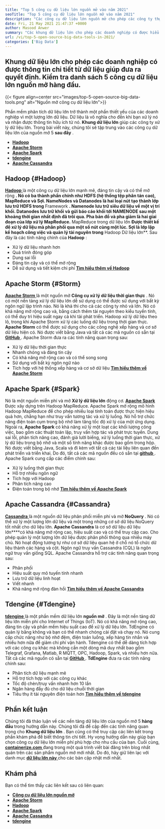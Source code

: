 ```yaml
---
title: "Top 5 công cụ dữ liệu lớn nguồn mở vào năm 2021" 
seoTitle: "Top 5 công cụ dữ liệu lớn nguồn mở vào năm 2021" 
description: "Các công cụ dữ liệu lớn nguồn mở cho phép các công ty thực hiện xử lý dữ liệu quy mô lớn một cách nhanh chóng. Hướng dẫn này sẽ giúp bạn chọn khung dữ liệu lớn phù hợp." 
date: Fri, 21 May 2021 21:47:37 +0000
author: Masood Anwer
summary: "Các khung dữ liệu lớn cho phép các doanh nghiệp có được hiểu biết sâu sắc từ dữ liệu giúp đưa ra quyết định. Kiểm tra danh sách 5 công cụ dữ liệu lớn nguồn mở hàng đầu." 
url: /vi/top-5-open-source-big-data-tools-in-2021/
categories: ['Big Data']
---
```


## Khung dữ liệu lớn cho phép các doanh nghiệp có được thông tin chi tiết từ dữ liệu giúp đưa ra quyết định. Kiểm tra danh sách 5 công cụ dữ liệu lớn nguồn mở hàng đầu.

{{< figure align=center src="images/top-5-open-source-big-data-tools.png" alt="Nguồn mở công cụ dữ liệu lớn">}}

Phần mềm phân tích dữ liệu lớn trở thành một phần thiết yếu của các doanh nghiệp vì một lượng lớn dữ liệu. Dữ liệu là vô nghĩa cho đến khi bạn xử lý nó và nhận được thông tin hữu ích từ nó.  **Khung dữ liệu lớn** giúp các công ty xử lý dữ liệu lớn. Trong bài viết này, chúng tôi sẽ tập trung vào các công cụ dữ liệu lớn của nguồn mở 5 **sau đây**  .
* [  **Hadoop**  ][1]
* [  **Apache Storm**  ][2]
* [  **Apache Spark**  ][3]
* [  **tdengine**  ][4]
* [  **Apache Cassandra**  ][5]

## Hadoop {#Hadoop}

[  **Hadoop** ][6] là một công cụ dữ liệu lớn mạnh mẽ, đáng tin cậy và có thể mở rộng  **. Nó có ba thành phần chính như HDFS (hệ thống tệp phân tán cao), MapReduce và Sợi. NameNodes và Datanodes là hai loại nút tạo thành lớp lưu trữ HDFS trong**  Framework  **. Namenode lưu trữ siêu dữ liệu về một vị trí khối. Datanodes lưu trữ khối và gửi báo cáo khối tới NAMENODE sau một khoảng thời gian nhất định đã trôi qua. Pha bản đồ và pha giảm là hai giai đoạn của lớp xử lý MapReduce.**  MapReduce trong dữ liệu lớn **Được thiết kế để xử lý dữ liệu mà phân phối qua một số nút cùng một lúc. Sợi là lớp lập kế hoạch công việc và quản lý tài nguyên trong**  Hadoop Dữ liệu lớn**.
Sau đây là các tính năng chính của  **Hadoop**  :
  * Xử lý dữ liệu nhanh hơn
  * Quá trình đóng góp
  * Dung sai lỗi
  * Đáng tin cậy và có thể mở rộng
  * Dễ sử dụng và tiết kiệm chi phí
[  **Tìm hiểu thêm về Hadoop**  ][7]

## Apache Storm {#Storm}

[  **Apache Storm** ][8] là một nguồn mở  **Công cụ xử lý dữ liệu thời gian thực**  . Nó có một nền tảng xử lý dữ liệu lớn dễ sử dụng có thể được sử dụng với bất kỳ ngôn ngữ lập trình nào. Nó là khả thi cho cả các công ty nhỏ và lớn. Nó có khả năng mở rộng cao và, bằng cách thêm tài nguyên theo kiểu tuyến tính, có thể duy trì hiệu suất ngay cả khi tải phát triển. Hadoop xử lý dữ liệu theo lô, trong khi Apache Storm xử lý các luồng dữ liệu trong thời gian thực.  **Apache Storm**  có thể được sử dụng cho các công nghệ xếp hàng và cơ sở dữ liệu hiện có. Nó được viết bằng Java và tất cả các mã nguồn có sẵn tại [ **GitHub**  ][9].
Apache Storm đưa ra các tính năng quan trọng sau:
  * Xử lý dữ liệu thời gian thực
  * Nhanh chóng và đáng tin cậy
  * Có khả năng mở rộng cao và có thể song song
  * Sử dụng với bất kỳ ngôn ngữ nào
  * Tích hợp với hệ thống xếp hàng và cơ sở dữ liệu
[  **Tìm hiểu thêm về Apache Storm**  ][10]

## Apache Spark {#Spark}

Nó là một nguồn miễn phí và mở  **Xử lý dữ liệu lớn** động cơ. [  **Apache Spark**  ][11] Được xây dựng trên Hadoop MapReduce. Apache Spark mở rộng mô hình Hadoop MapReduce để cho phép nhiều loại tính toán được thực hiện hiệu quả hơn, chẳng hạn như truy vấn tương tác và xử lý luồng. Nó hỗ trợ chức năng điện toán cụm trong bộ nhớ làm tăng tốc độ xử lý của một ứng dụng. Ngoài ra,  **Apache Spark**  có khả năng xử lý một loạt các khối lượng công việc, bao gồm các thuật toán lặp, truy vấn hợp tác và phát trực tuyến. Dung sai lỗi, phân tích nâng cao, đánh giá lười biếng, xử lý luồng thời gian thực, xử lý dữ liệu trong bộ nhớ và một số tính năng khác được bao gồm trong hộp. Nó được viết bằng Java, Scala và đi kèm với tất cả các tài liệu liên quan đến phát triển và triển khai. Do đó, tất cả các mã nguồn đều có sẵn tại [ **github**  ][12].
Apache Spark cung cấp các điểm chính sau:
  * Xử lý luồng thời gian thực
  * Hỗ trợ nhiều ngôn ngữ
  * Tích hợp với Hadoop
  * Phân tích nâng cao
  * Điện toán trong bộ nhớ
[  **Tìm hiểu thêm về Apache Spark**  ][13]

## Apache Cassandra {#Cassandra}

[  **Cassandra** ][14] là một nguồn dữ liệu phân phối miễn phí và mở  **NoQuery**  . Nó có thể xử lý một lượng lớn dữ liệu và một trong những cơ sở dữ liệu NoQuery tốt nhất cho dữ liệu lớn. **Apache Cassandra**  là cơ sở dữ liệu dữ liệu lớn****có khả năng mở rộng cao, hiệu suất cao và có thể truy cập cao. Cho phép quản lý một lượng lớn dữ liệu được phân phối thông qua nhiều máy chủ. Nó hoạt động tương tự như cơ sở dữ liệu quan hệ ở chỗ nó tổ chức dữ liệu thành các hàng và cột. Ngôn ngữ truy vấn Cassandra (CQL) là ngôn ngữ truy vấn giống SQL.
Apache Cassandra hỗ trợ các tính năng quan trọng sau:
  * Phân phối
  * Hiệu suất quy mô tuyến tính nhanh
  * Lưu trữ dữ liệu linh hoạt
  * Viết nhanh
  * Khả năng mở rộng đàn hồi
[  **Tìm hiểu thêm về Apache Cassandra**  ][15]

## Tdengine {#Tdengine}

[  **tdengine** ][16] là một phần mềm dữ liệu lớn  **nguồn mở**  . Đây là một nền tảng dữ liệu lớn miễn phí cho Internet of Things (IoT). Nó có khả năng mở rộng cao, đáng tin cậy và phần mềm hiệu suất cao để xử lý dữ liệu lớn. TdEngine có quản lý bằng không và bạn có thể nhanh chóng cài đặt và chạy nó. Nó cung cấp chức năng như bộ nhớ đệm, điện toán luồng, xếp hàng tin nhắn và nhiều hơn nữa để giảm chi phí vận hành. Tdengine có thể dễ dàng tích hợp với các công cụ khác mà không cần một dòng mã duy nhất bao gồm Telegraf, Grafana, Matlab, R MQTT, OPC, Hadoop, Spark, và nhiều hơn nữa. Tất cả các mã nguồn có sẵn tại [ **GitHub**  ][17].
 **TdEngine** đưa ra các tính năng chính sau:
  * Phân tích dữ liệu mạnh mẽ
  * Hỗ trợ tích hợp với các công cụ khác
  * Tốc độ chèn/truy vấn nhanh hơn 10 lần
  * Ngân hàng đầy đủ cho dữ liệu chuỗi thời gian
  * Tiêu thụ ít tài nguyên điện toán hơn
[  **Tìm hiểu thêm về tdengine**  ][18]

## Phần kết luận
Chúng tôi đã thảo luận về các nền tảng dữ liệu lớn của nguồn mở 5  **hàng đầu** trong hướng dẫn này. Chúng tôi đã đề cập đến các tính năng quan trọng cho **Khung dữ liệu lớn**  . Bạn cũng có thể truy cập các liên kết trong phần khám phá để biết thông tin chi tiết. Hy vọng hướng dẫn này giúp bạn chọn công cụ dữ liệu lớn miễn phí phù hợp cho nhu cầu của bạn.
Cuối cùng, [  **containerize.com** ][19] đang trong một quá trình viết bài đăng trên blog nhất quán trên các sản phẩm nguồn mở mới nhất. Do đó, hãy giữ liên lạc với danh mục [ **dữ liệu lớn này**  ][20] cho các bản cập nhật mới nhất.

## Khám phá
Bạn có thể tìm thấy các liên kết sau có liên quan:
* [  **Công cụ dữ liệu lớn nguồn mở**  ][21]
* [  **Apache Storm**  ][10]
* [  **Hadoop**  ][22]
* [  **Apache Spark**  ][11]
* [  **Apache Cassandra**  ][15]
* [  **tdengine**  ][16]



 [1]: #Hadoop
 [2]: #Storm
 [3]: #Spark
 [4]: #TDengine
 [5]: #Cassandra
 [6]: https://hadoop.apache.org/
 [7]: https://products.containerize.com/big-data/hadoop
 [8]: https://storm.apache.org/
 [9]: https://github.com/apache/storm
 [10]: https://products.containerize.com/big-data/apache-storm/
 [11]: https://products.containerize.com/big-data/apache-spark/
 [12]: https://github.com/apache/spark
 [13]: https://spark.apache.org/
 [14]: https://cassandra.apache.org/
 [15]: https://products.containerize.com/big-data/apache-cassandra/
 [16]: https://products.containerize.com/big-data/tdengine/
 [17]: https://github.com/taosdata/TDengine
 [18]: https://www.taosdata.com/
 [19]: https://containerize.com
 [20]: https://blog.containerize.com/category/big-data/
 [21]: https://products.containerize.com/big-data
 [22]: https://products.containerize.com/big-data/hadoop/
